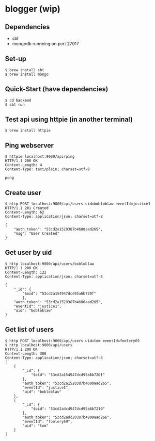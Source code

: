 blogger (wip)
=======

## Dependencies
* sbt
* mongodb runnning on port 27017

## Set-up

	$ brew install sbt
	$ brew install mongo

## Quick-Start (have dependencies)

	$ cd backend 
	$ sbt run

## Test api using httpie (in another terminal)

	$ brew install httpie

## Ping webserver 
	
	$ httpie localhost:9000/api/ping
	HTTP/1.1 200 OK
    Content-Length: 4
    Content-Type: text/plain; charset=utf-8

    pong

## Create user 

    $ http POST localhost:9000/api/users uid=bobloblaw eventId=justice1
    HTTP/1.1 201 Created
    Content-Length: 62
    Content-Type: application/json; charset=utf-8

    {
    	"auth_token": "53cd2a1520387b4600aad265", 
        "msg": "User Created"
    }

## Get user by uid

    $ http localhost:9000/api/users/bobloblaw
    HTTP/1.1 200 OK
	Content-Length: 122
	Content-Type: application/json; charset=utf-8

	{
		"_id": {
			"$oid": "53cd2a154947dcd95a6b720f"
			},
		"auth_token": "53cd2a1520387b4600aad265", 
		"eventId": "justice1", 
		"uid": "bobloblaw"
	}

## Get list of users 

	$ http POST localhost:9000/api/users uid=tom eventId=foolery69
	$ http localhost:9000/api/users
	HTTP/1.1 200 OK
    Content-Length: 380
    Content-Type: application/json; charset=utf-8
    [
    	{
        	"_id": {
            	"$oid": "53cd2a154947dcd95a6b720f"
        	}, 
        	"auth_token": "53cd2a1520387b4600aad265", 
        	"eventId": "justice1", 
        	"uid": "bobloblaw"
    	}, 
    	{
        	"_id": {
            	"$oid": "53cd2adc4947dcd95a6b7210"
        	}, 
        	"auth_token": "53cd2adc20387b4800aad266", 
        	"eventId": "foolery69", 
        	"uid": "tom"
    	}
	]










